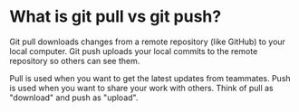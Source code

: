# What is git pull vs git push?

Git pull downloads changes from a remote repository (like GitHub) to your local computer. Git push uploads your local commits to the remote repository so others can see them.

Pull is used when you want to get the latest updates from teammates. Push is used when you want to share your work with others. Think of pull as "download" and push as "upload".
